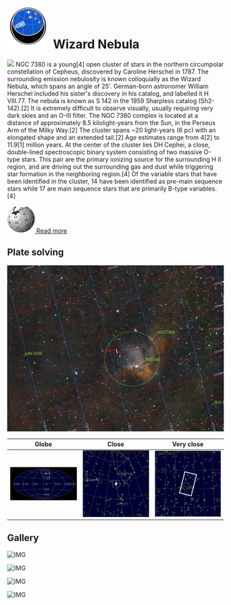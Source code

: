 # ![](..//Imaging//Common/pyl-tiny.png) Wizard Nebula
![](..//Imaging//JPEG/Wizard_Nebula+00+co.jpg)
NGC 7380 is a young[4] open cluster of stars in the northern circumpolar constellation of Cepheus, discovered by Caroline Herschel in 1787. The surrounding emission nebulosity is known colloquially as the Wizard Nebula, which spans an angle of 25′. German-born astronomer William Herschel included his sister's discovery in his catalog, and labelled it H VIII.77. The nebula is known as S 142 in the 1959 Sharpless catalog (Sh2-142).[2] It is extremely difficult to observe visually, usually requiring very dark skies and an O-III filter. The NGC 7380 complex is located at a distance of approximately 8.5 kilolight-years from the Sun, in the Perseus Arm of the Milky Way.[2] The cluster spans ~20 light-years (6 pc) with an elongated shape and an extended tail.[2] Age estimates range from 4[2] to 11.9[1] million years. At the center of the cluster lies DH Cephei, a close, double-lined spectroscopic binary system consisting of two massive O-type stars. This pair are the primary ionizing source for the surrounding H II region, and are driving out the surrounding gas and dust while triggering star formation in the neighboring region.[4] Of the variable stars that have been identified in the cluster, 14 have been identified as pre-main sequence stars while 17 are main sequence stars that are primarily B-type variables.[4]

[![](..//Imaging//Common/Wikipedia.png) Read more](https://en.wikipedia.org/wiki/NGC_7380)
## Plate solving 


![IMG](..//Imaging//HD/Wizard_Nebula_Annotated.jpg)


| Globe | Close | Very close |
| ----- | ----- | ----- |
|![IMG](..//Imaging//HD/Wizard_Nebula_Globe.jpg) |![IMG](..//Imaging//HD/Wizard_Nebula_Close.jpg) |![IMG](..//Imaging//HD/Wizard_Nebula_Closer.jpg) |

## Gallery
![IMG](..//Imaging//JPEG/Wizard_Nebula+00+co.jpg) 

![IMG](..//Imaging//JPEG/Wizard_Nebula+01+co.jpg) 

![IMG](..//Imaging//JPEG/Wizard_Nebula+02+co.jpg) 

![IMG](..//Imaging//JPEG/Wizard_Nebula+03+co.jpg) 


